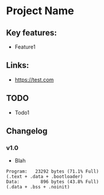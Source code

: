 
# Project Name 

## Key features:
- Feature1

## Links:
- https://test.com

## TODO
- Todo1

## Changelog

### v1.0
- Blah
```
Program:   23292 bytes (71.1% Full)
(.text + .data + .bootloader)
Data:        896 bytes (43.8% Full)
(.data + .bss + .noinit)
```
